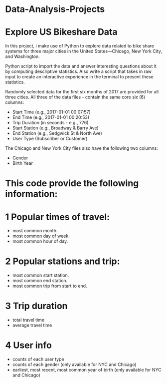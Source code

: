 # Data-Analysis-Projects


# Explore US Bikeshare Data 

In this project, i make use of Python to explore data related to bike share systems for three major cities in the United States—Chicago, New York City, and Washington.

Python script to import the data and answer interesting questions about it by computing descriptive statistics. Also write a script that takes in raw input to create an interactive experience in the terminal to present these statistics.

Randomly selected data for the first six months of 2017 are provided for all three cities. All three of the data files - contain the same core six (6) columns:
- Start Time (e.g., 2017-01-01 00:07:57)
- End Time (e.g., 2017-01-01 00:20:53)
- Trip Duration (in seconds - e.g., 776)
- Start Station (e.g., Broadway & Barry Ave)
- End Station (e.g., Sedgwick St & North Ave)
- User Type (Subscriber or Customer)

The Chicago and New York City files also have the following two columns:
- Gender
- Birth Year

# This code provide the following information:

# 1 Popular times of travel:
- most common month.
- most common day of week.
- most common hour of day.

# 2 Popular stations and trip:
- most common start station.
- most common end station.
- most common trip from start to end.

# 3 Trip duration
- total travel time
- average travel time

# 4 User info
- counts of each user type
- counts of each gender (only available for NYC and Chicago)
- earliest, most recent, most common year of birth (only available for NYC and Chicago)





